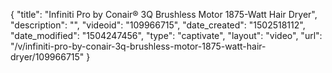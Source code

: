 {
    "title": "Infiniti Pro by Conair&reg; 3Q Brushless Motor 1875-Watt Hair Dryer",
    "description": "",
    "videoid": "109966715",
    "date_created": "1502518112",
    "date_modified": "1504247456",
    "type": "captivate",
    "layout": "video",
    "url": "\/v\/infiniti-pro-by-conair-3q-brushless-motor-1875-watt-hair-dryer\/109966715"
}
